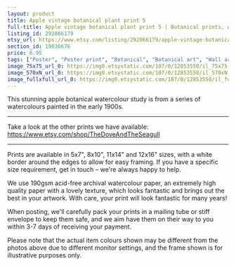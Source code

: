 ```yaml
---
layout: product
title: Apple vintage botanical plant print 5 
full-title: Apple vintage botanical plant print 5 | Botanical prints, wall art, room decor, vintage print, watercolour | High quality print
listing_id: 292066179
etsy_url: https://www.etsy.com/listing/292066179/apple-vintage-botanical-plant-print-5?utm_source=thedoveandtheseagull&utm_medium=api&utm_campaign=api
section_id: 19036676
price: 6.95
tags: ["Poster", "Poster print", "Botanical", "Botanical art", "Wall art", "Botanical poster", "Photograph", "Vintage", "Plant", "Watercolour", "Apple", "Fruit", "High quality print"]
image_75x75_url_0: https://img0.etsystatic.com/107/0/12853550/il_75x75.967667212_5s0e.jpg
image_570xN_url_0: https://img0.etsystatic.com/107/0/12853550/il_570xN.967667212_5s0e.jpg
image_fullxfull_url_0: https://img0.etsystatic.com/107/0/12853550/il_fullxfull.967667212_5s0e.jpg
---
```

This stunning apple botanical watercolour study is from a series of watercolours painted in the early 1900s.

---

Take a look at the other prints we have available:
https://www.etsy.com/shop/TheDoveAndTheSeagull

---

Prints are available in 5x7&quot;, 8x10&quot;, 11x14&quot; and 12x16&quot; sizes, with a white border around the edges to allow for easy framing. If you have a specific size requirement, get in touch – we&#39;re always happy to help.

We use 190gsm acid-free archival watercolour paper, an extremely high quality paper with a lovely texture, which looks fantastic and brings out the best in your artwork. With care, your print will look fantastic for many years!

When posting, we&#39;ll carefully pack your prints in a mailing tube or stiff envelope to keep them safe, and we aim have them on their way to you within 3-7 days of receiving your payment.

Please note that the actual item colours shown may be different from the photos above due to different monitor settings, and the frame shown is for illustrative purposes only.
